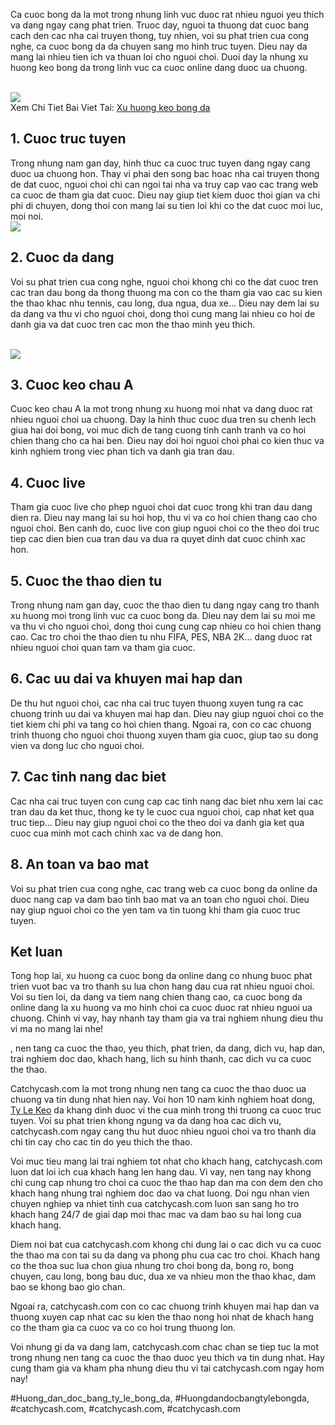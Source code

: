 <p>Ca cuoc bong da la mot trong nhung linh vuc duoc rat nhieu nguoi yeu thich va dang ngay cang phat trien. Truoc day, nguoi ta thuong dat cuoc bang cach den cac nha cai truyen thong, tuy nhien, voi su phat trien cua cong nghe, ca cuoc bong da da chuyen sang mo hinh truc tuyen. Dieu nay da mang lai nhieu tien ich va thuan loi cho nguoi choi. Duoi day la nhung xu huong keo bong da trong linh vuc ca cuoc online dang duoc ua chuong.</p><br><img src="https://catchycash.com/wp-content/uploads/2025/02/xu-huong-keo-bong-da-3.jpg"></br>
Xem Chi Tiet Bai Viet Tai: <a href="https://catchycash.com/xu-huong-keo-bong-da/">Xu huong keo bong da</a><h2>1. Cuoc truc tuyen</h2><p>Trong nhung nam gan day, hinh thuc ca cuoc truc tuyen dang ngay cang duoc ua chuong hon. Thay vi phai den song bac hoac nha cai truyen thong de dat cuoc, nguoi choi chi can ngoi tai nha va truy cap vao cac trang web ca cuoc de tham gia dat cuoc. Dieu nay giup tiet kiem duoc thoi gian va chi phi di chuyen, dong thoi con mang lai su tien loi khi co the dat cuoc moi luc, moi noi.<br><img src="https://catchycash.com/wp-content/uploads/2025/02/xu-huong-keo-bong-da-2.jpg"></br><h2>2. Cuoc da dang</h2><p>Voi su phat trien cua cong nghe, nguoi choi khong chi co the dat cuoc tren cac tran dau bong da thong thuong ma con co the tham gia vao cac su kien the thao khac nhu tennis, cau long, dua ngua, dua xe... Dieu nay dem lai su da dang va thu vi cho nguoi choi, dong thoi cung mang lai nhieu co hoi de danh gia va dat cuoc tren cac mon the thao minh yeu thich.</p><br><img src="https://catchycash.com/wp-content/uploads/2025/02/xu-huong-keo-bong-da-1.jpg"></br><h2>3. Cuoc keo chau A</h2><p>Cuoc keo chau A la mot trong nhung xu huong moi nhat va dang duoc rat nhieu nguoi choi ua chuong. Day la hinh thuc cuoc dua tren su chenh lech giua hai doi bong, voi muc dich de tang cuong tinh canh tranh va co hoi chien thang cho ca hai ben. Dieu nay doi hoi nguoi choi phai co kien thuc va kinh nghiem trong viec phan tich va danh gia tran dau.<h2>4. Cuoc live</h2><p>Tham gia cuoc live cho phep nguoi choi dat cuoc trong khi tran dau dang dien ra. Dieu nay mang lai su hoi hop, thu vi va co hoi chien thang cao cho nguoi choi. Ben canh do, cuoc live con giup nguoi choi co the theo doi truc tiep cac dien bien cua tran dau va dua ra quyet dinh dat cuoc chinh xac hon.</p><h2>5. Cuoc the thao dien tu</h2><p>Trong nhung nam gan day, cuoc the thao dien tu dang ngay cang tro thanh xu huong moi trong linh vuc ca cuoc bong da. Dieu nay dem lai su moi me va thu vi cho nguoi choi, dong thoi cung cung cap nhieu co hoi chien thang cao. Cac tro choi the thao dien tu nhu FIFA, PES, NBA 2K... dang duoc rat nhieu nguoi choi quan tam va tham gia cuoc.<h2>6. Cac uu dai va khuyen mai hap dan</h2><p>De thu hut nguoi choi, cac nha cai truc tuyen thuong xuyen tung ra cac chuong trinh uu dai va khuyen mai hap dan. Dieu nay giup nguoi choi co the tiet kiem chi phi va tang co hoi chien thang. Ngoai ra, con co cac chuong trinh thuong cho nguoi choi thuong xuyen tham gia cuoc, giup tao su dong vien va dong luc cho nguoi choi.</p><h2>7. Cac tinh nang dac biet</h2><p>Cac nha cai truc tuyen con cung cap cac tinh nang dac biet nhu xem lai cac tran dau da ket thuc, thong ke ty le cuoc cua nguoi choi, cap nhat ket qua truc tiep... Dieu nay giup nguoi choi co the theo doi va danh gia ket qua cuoc cua minh mot cach chinh xac va de dang hon.</p><h2>8. An toan va bao mat</h2><p>Voi su phat trien cua cong nghe, cac trang web ca cuoc bong da online da duoc nang cap va dam bao tinh bao mat va an toan cho nguoi choi. Dieu nay giup nguoi choi co the yen tam va tin tuong khi tham gia cuoc truc tuyen.</p><h2>Ket luan</h2><p>Tong hop lai, xu huong ca cuoc bong da online dang co nhung buoc phat trien vuot bac va tro thanh su lua chon hang dau cua rat nhieu nguoi choi. Voi su tien loi, da dang va tiem nang chien thang cao, ca cuoc bong da online dang la xu huong va mo hinh choi ca cuoc duoc rat nhieu nguoi ua chuong. Chinh vi vay, hay nhanh tay tham gia va trai nghiem nhung dieu thu vi ma no mang lai nhe!</p><p>, nen tang ca cuoc the thao, yeu thich, phat trien, da dang, dich vu, hap dan, trai nghiem doc dao, khach hang, lich su hinh thanh, cac dich vu ca cuoc the thao. 

Catchycash.com la mot trong nhung nen tang ca cuoc the thao duoc ua chuong va tin dung nhat hien nay. Voi hon 10 nam kinh nghiem hoat dong, <a href="https://catchycash.com/">Ty Le Keo</a> da khang dinh duoc vi the cua minh trong thi truong ca cuoc truc tuyen. Voi su phat trien khong ngung va da dang hoa cac dich vu, catchycash.com ngay cang thu hut duoc nhieu nguoi choi va tro thanh dia chi tin cay cho cac tin do yeu thich the thao.

Voi muc tieu mang lai trai nghiem tot nhat cho khach hang, catchycash.com luon dat loi ich cua khach hang len hang dau. Vi vay, nen tang nay khong chi cung cap nhung tro choi ca cuoc the thao hap dan ma con dem den cho khach hang nhung trai nghiem doc dao va chat luong. Doi ngu nhan vien chuyen nghiep va nhiet tinh cua catchycash.com luon san sang ho tro khach hang 24/7 de giai dap moi thac mac va dam bao su hai long cua khach hang.

Diem noi bat cua catchycash.com khong chi dung lai o cac dich vu ca cuoc the thao ma con tai su da dang va phong phu cua cac tro choi. Khach hang co the thoa suc lua chon giua nhung tro choi bong da, bong ro, bong chuyen, cau long, bong bau duc, dua xe va nhieu mon the thao khac, dam bao se khong bao gio chan.

Ngoai ra, catchycash.com con co cac chuong trinh khuyen mai hap dan va thuong xuyen cap nhat cac su kien the thao nong hoi nhat de khach hang co the tham gia ca cuoc va co co hoi trung thuong lon.

Voi nhung gi da va dang lam, catchycash.com chac chan se tiep tuc la mot trong nhung nen tang ca cuoc the thao duoc yeu thich va tin dung nhat. Hay cung tham gia va kham pha nhung dieu thu vi tai catchycash.com ngay hom nay!</p>
#Huong_dan_doc_bang_ty_le_bong_da, #Huongdandocbangtylebongda, #catchycash.com, #catchycash.com, #catchycash.com
